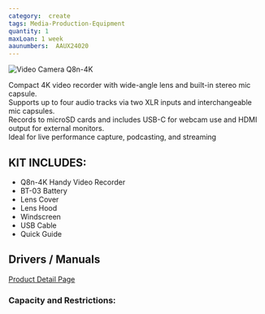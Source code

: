 ```yaml
---
category:  create
tags: Media-Production-Equipment
quantity: 1
maxLoan: 1 week
aaunumbers:  AAUX24020
---
```

![Video Camera Q8n-4K](https://zoomcorp.com/media/images/4-Track_inset_3.width-800.png)

Compact 4K video recorder with wide-angle lens and built-in stereo mic capsule.<br>Supports up to four audio tracks via two XLR inputs and interchangeable mic capsules.<br>Records to microSD cards and includes USB-C for webcam use and HDMI output for external monitors.<br>Ideal for live performance capture, podcasting, and streaming
## KIT INCLUDES:
-  Q8n-4K Handy Video Recorder
- BT-03 Battery
- Lens Cover
- Lens Hood
- Windscreen
- USB Cable
- Quick Guide

## Drivers / Manuals
[Product Detail Page](https://zoomcorp.com/en/de/video-recorders/video-recorders/q8n-4k/q8n-4k-support/)



### Capacity and Restrictions:
